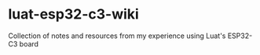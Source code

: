 # luat-esp32-c3-wiki
Collection of notes and resources from my experience using Luat's ESP32-C3 board
